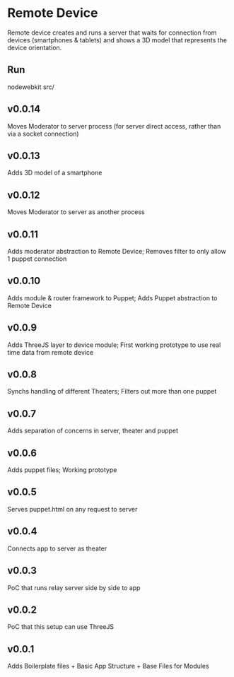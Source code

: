 Remote Device
=============

Remote device creates and runs a server that waits for connection from devices (smartphones & tablets) and shows a 3D model that represents the device orientation.

Run
----
nodewebkit src/


v0.0.14
-------
Moves Moderator to server process (for server direct access, rather than via a socket connection)

v0.0.13
-------
Adds 3D model of a smartphone

v0.0.12
-------
Moves Moderator to server as another process

v0.0.11
-------
Adds moderator abstraction to Remote Device; Removes filter to only allow 1 puppet connection

v0.0.10
-------
Adds module & router framework to Puppet; Adds Puppet abstraction to Remote Device

v0.0.9
------
Adds ThreeJS layer to device module; First working prototype to use real time data from remote device

v0.0.8
------
Synchs handling of different Theaters; Filters out more than one puppet

v0.0.7
------
Adds separation of concerns in server, theater and puppet

v0.0.6
------
Adds puppet files; Working prototype

v0.0.5
------
Serves puppet.html on any request to server

v0.0.4
------
Connects app to server as theater

v0.0.3
------
PoC that runs relay server side by side to app

v0.0.2
------
PoC that this setup can use ThreeJS

v0.0.1
------
Adds Boilerplate files + Basic App Structure + Base Files for Modules
